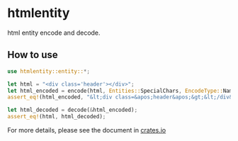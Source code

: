 # htmlentity
html entity encode and decode.

## How to use

```rust
use htmlentity::entity::*;

let html = "<div class='header'></div>";
let html_encoded = encode(html, Entities::SpecialChars, EncodeType::Named);
assert_eq!(html_encoded, "&lt;div class=&apos;header&apos;&gt;&lt;/div&gt;");

let html_decoded = decode(&html_encoded);
assert_eq!(html, html_decoded);
```
For more details, please see the document in [crates.io](https://crates.io) 